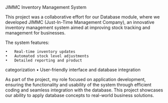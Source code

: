 JIMMC Inventory Management System

This project was a collaborative effort for 
our Database module, where we developed 
JIMMC (Just-In-Time Management Company), 
an innovative inventory management system 
aimed at improving stock tracking and 
management for businesses.

The system features:

	•	Real-time inventory updates
	•	Automated stock level adjustments
	•	Detailed reporting and product 
   categorization
	•	User-friendly interface and database 
   integration

As part of the project, my role focused on 
application development, ensuring the 
functionality and usability of the system 
through efficient coding and seamless 
integration with the database. This project 
showcases our ability to apply database 
concepts to real-world business solutions.